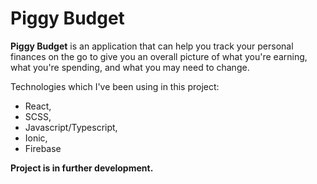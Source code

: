 <h1>Piggy Budget</h1>

<b>Piggy Budget</b> is an application that can help you track your personal finances on the go to give you an overall picture of what you're earning, what you're spending, and what you may need to change.

Technologies which I've been using in this project:
- React,
- SCSS,
- Javascript/Typescript,
- Ionic,
- Firebase

<b>Project is in further development.</b>
